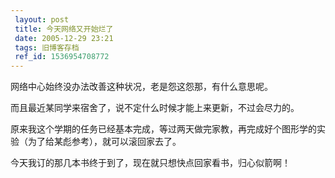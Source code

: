 ```yaml
---
 layout: post
 title: 今天网络又开始烂了
 date: 2005-12-29 23:21
 tags: 旧博客存档
 ref_id: 1536954708772
---
```

网络中心始终没办法改善这种状况，老是怨这怨那，有什么意思呢。



而且最近某同学来宿舍了，说不定什么时候才能上来更新，不过会尽力的。



原来我这个学期的任务已经基本完成，等过两天做完家教，再完成好个图形学的实验（为了给某彪参考），就可以滚回家去了。



今天我订的那几本书终于到了，现在就只想快点回家看书，归心似箭啊！

